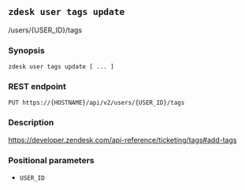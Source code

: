 ## `zdesk user tags update`

/users/{USER_ID}/tags

### Synopsis

    zdesk user tags update [ ... ]

### REST endpoint

    PUT https://{HOSTNAME}/api/v2/users/{USER_ID}/tags

### Description

https://developer.zendesk.com/api-reference/ticketing/tags#add-tags

### Positional parameters

* `USER_ID`

